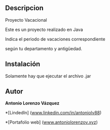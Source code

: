 ## Descripcion
Proyecto Vacacional

Este es un proyecto realizado en Java

Indica el periodo de vacaciones correspondiente 

según tu departamento y antigüedad.

## Instalación
Solamente hay que ejecutar el archivo  .jar

## Autor
**Antonio Lorenzo Vázquez**

*[LindedIn] (www.linkedin.com/in/antoniolv88)

*[Portafolio web] (www.antoniolorenzov.xyz)

